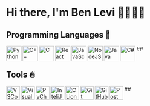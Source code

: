 <!--
**benle7/benle7** is a ✨ _special_ ✨ repository because its `README.md` (this file) appears on your GitHub profile.

Here are some ideas to get you started:

- 🔭 I’m currently working on ...
- 🌱 I’m currently learning ...
- 👯 I’m looking to collaborate on ...
- 🤔 I’m looking for help with ...
- 💬 Ask me about ...
- 📫 How to reach me: ...
- 😄 Pronouns: ...
- ⚡ Fun fact: ...
-->

# Hi there, I'm Ben Levi 👋👨🏻‍💻
##
## Programming Languages 🚀

<img align="left" alt="Python" width="40px" src="https://cdn.jsdelivr.net/gh/devicons/devicon/icons/python/python-original.svg"/>
<img align="left" alt="C++" width="40px" src="https://cdn.jsdelivr.net/gh/devicons/devicon/icons/c/c-original.svg"/>
<img align="left" alt="C" width="40px" src="https://cdn.jsdelivr.net/gh/devicons/devicon/icons/cplusplus/cplusplus-original.svg"/>
<img align="left" alt="React" width="40px" src="https://cdn.jsdelivr.net/gh/devicons/devicon/icons/react/react-original.svg"/>
<img align="left" alt="JavaScript" width="40px" src="https://cdn.jsdelivr.net/gh/devicons/devicon/icons/javascript/javascript-original.svg" />
<img align="left" alt="NodeJS" width="40px" src="https://cdn.jsdelivr.net/gh/devicons/devicon/icons/nodejs/nodejs-original.svg"/>
<img align="left" alt="Java" width="40px" src="https://cdn.jsdelivr.net/gh/devicons/devicon/icons/java/java-original.svg"/>
<img align="left" alt="C#" width="40px" src="https://cdn.jsdelivr.net/gh/devicons/devicon/icons/csharp/csharp-original.svg"/>
##
<br/>
<br/>

## Tools 🔥

<img alt="VSCode" align="left" width="36px" src="https://cdn.jsdelivr.net/gh/devicons/devicon/icons/vscode/vscode-original.svg"/>
<img alt="VisualStudio" align="left" width="36px" src="https://cdn.jsdelivr.net/gh/devicons/devicon/icons/visualstudio/visualstudio-plain.svg"/>
<img alt="PyCharm" align="left" width="36px" src="https://user-images.githubusercontent.com/57855070/98332075-a4b2b580-2006-11eb-95ff-906388b38446.png"/>
<img alt="InteliJ" align="left" width="36px" src="https://user-images.githubusercontent.com/57855070/98331898-3a017a00-2006-11eb-938a-eb22d38f9f57.png"/>
<img alt="CLion" align="left" width="36px" src="https://user-images.githubusercontent.com/57855070/98332831-1dfed800-2008-11eb-85dc-9925b457b3d4.png"/>
<img alt="Git" align="left" width="36px" src="https://user-images.githubusercontent.com/57855070/98332575-94e7a100-2007-11eb-9c2b-81ad2d1d04f1.png"/>
<img alt="GitHub" align="left" width="36px" src="https://user-images.githubusercontent.com/57855070/98332622-ad57bb80-2007-11eb-8ecb-9bd68aefeef6.png"/>
<img alt="Postman" align="left" width="36px" src="https://user-images.githubusercontent.com/106863159/230042032-f367b2e5-49c7-414b-8b4a-09a8cd5001c4.png"/>
##
<br/>
